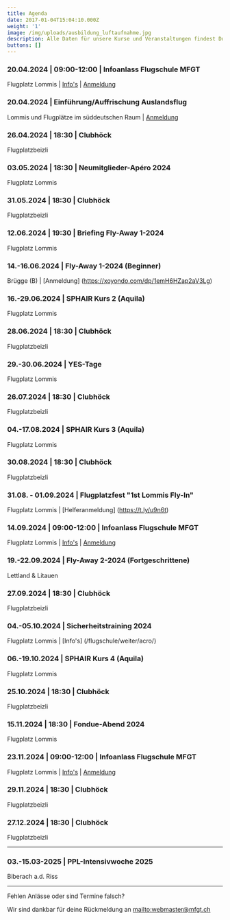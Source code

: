 ```yaml
---
title: Agenda
date: 2017-01-04T15:04:10.000Z
weight: '1'
image: /img/uploads/ausbildung_luftaufnahme.jpg
description: Alle Daten für unsere Kurse und Veranstaltungen findest Du in unserer Agenda.
buttons: []
---
```

### 20.04.2024 | 09:00-12:00 | Infoanlass Flugschule MFGT

Flugplatz Lommis | [Info's](/flugschule/naechste-schritte/infoabend/) | [Anmeldung](https://docs.google.com/forms/d/e/1FAIpQLSd3JpxXrOxj7fl_Zm0az8h-jQsAsB1TOEE2-HsOPYoi29qRUw/viewform)

### 20.04.2024 | Einführung/Auffrischung Auslandsflug

Lommis und Flugplätze im süddeutschen Raum | [Anmeldung](mailto:mfgt-flugschule@mfgt.ch)

### 26.04.2024 | 18:30 | Clubhöck

Flugplatzbeizli

### 03.05.2024 | 18:30 | Neumitglieder-Apéro 2024

Flugplatz Lommis

### 31.05.2024 | 18:30 | Clubhöck

Flugplatzbeizli

### 12.06.2024 | 19:30 | Briefing Fly-Away 1-2024

Flugplatz Lommis

### 14.-16.06.2024 | Fly-Away 1-2024 (Beginner)

Brügge (B) | [Anmeldung] (https://xoyondo.com/dp/1emH6HZap2aV3Lg)

### 16.-29.06.2024 | SPHAIR Kurs 2 (Aquila)

Flugplatz Lommis

### 28.06.2024 | 18:30 | Clubhöck

Flugplatzbeizli

### 29.-30.06.2024 | YES-Tage

Flugplatz Lommis

### 26.07.2024 | 18:30 | Clubhöck

Flugplatzbeizli

### 04.-17.08.2024 | SPHAIR Kurs 3 (Aquila)

Flugplatz Lommis

### 30.08.2024 | 18:30 | Clubhöck

Flugplatzbeizli

### 31.08. - 01.09.2024 | Flugplatzfest "1st Lommis Fly-In"

Flugplatz Lommis | [Helferanmeldung] (https://t.ly/u9n6t)

### 14.09.2024 | 09:00-12:00 | Infoanlass Flugschule MFGT

Flugplatz Lommis | [Info's](/flugschule/naechste-schritte/infoabend/) | [Anmeldung](https://docs.google.com/forms/d/e/1FAIpQLSd3JpxXrOxj7fl_Zm0az8h-jQsAsB1TOEE2-HsOPYoi29qRUw/viewform)

### 19.-22.09.2024 | Fly-Away 2-2024 (Fortgeschrittene)

Lettland & Litauen

### 27.09.2024 | 18:30 | Clubhöck

Flugplatzbeizli

### 04.-05.10.2024 | Sicherheitstraining 2024

Flugplatz Lommis | [Info's] (/flugschule/weiter/acro/)

### 06.-19.10.2024 | SPHAIR Kurs 4 (Aquila)

Flugplatz Lommis

### 25.10.2024 | 18:30 | Clubhöck

Flugplatzbeizli

### 15.11.2024 | 18:30 | Fondue-Abend 2024

Flugplatz Lommis

### 23.11.2024 | 09:00-12:00 | Infoanlass Flugschule MFGT

Flugplatz Lommis | [Info's](/flugschule/naechste-schritte/infoabend/) | [Anmeldung](https://docs.google.com/forms/d/e/1FAIpQLSd3JpxXrOxj7fl_Zm0az8h-jQsAsB1TOEE2-HsOPYoi29qRUw/viewform)

### 29.11.2024 | 18:30 | Clubhöck

Flugplatzbeizli

### 27.12.2024 | 18:30 | Clubhöck

Flugplatzbeizli

<hr>

### 03.-15.03-2025 | PPL-Intensivwoche 2025

Biberach a.d. Riss

<hr>

Fehlen Anlässe oder sind Termine falsch?

Wir sind dankbar für deine Rückmeldung an <mailto:webmaster@mfgt.ch>
